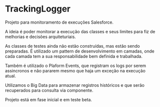 # TrackingLogger
Projeto para monitoramento de execuções Salesforce.

A ideia é poder monitorar a execução das classes e seus limites para fiz de melhorias e decisões arquiteturiais.

As classes de testes ainda não estão construídas, mas estão sendo preparadas. É utilizado um pattern de desenvolvimento em camadas, onde cada camada tem a sua responsabilidade bem definida e trabalhada.

Também é utilizado o Plaform Events, que registram os logs por serem assincronos e não pararem mesmo que haja um exceção na execução atual.

Utilizamos o Big Data para armazenar registros históricos e que serão recuperados para consulta via componente.

Projeto está em fase inicial e em teste beta.
